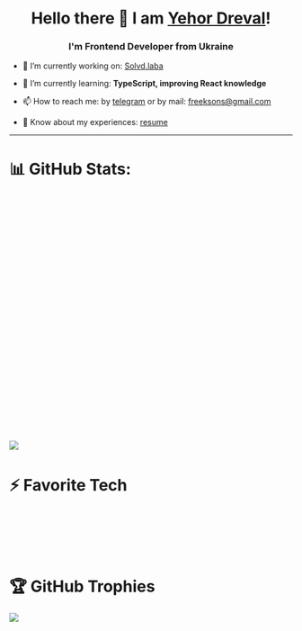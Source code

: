 <h1 align="center">
Hello there 👋 I am <a href="https://www.linkedin.com/in/yehor-dreval-1634b4207/">Yehor Dreval</a>!

<h3 align="center">I'm Frontend Developer from Ukraine</h3>

- 🔭 I’m currently working on: [Solvd.laba](https://github.com/Freekson/solvd.laba)

- 🌱 I’m currently learning: **TypeScript, improving React knowledge**

- 📫 How to reach me: by [telegram](https://t.me/freekson) or by mail: freeksons@gmail.com

- 📄 Know about my experiences: [resume](https://drive.google.com/file/d/1F-l3EB4PsbEsm9wuEmaZeeuySjFxRFie/view?usp=sharing)

---

# 📊 GitHub Stats:

<div style= "display: flex; justify-content:center; width: 100vh;">
  <img src="https://raw.githubusercontent.com/Freekson/github-stats/master/generated/languages.svg#gh-dark-mode-only" alt="stats" />
  <img src="https://raw.githubusercontent.com/Freekson/github-stats/master/generated/overview.svg#gh-dark-mode-only" alt="stats"  />
</div>

<br>

<div style="display: flex; width: 100vh; flex-direction: column; align-items: center;">
    <div style="width: 100%;">
        <img style="width: 100%" src="https://github-readme-stats.vercel.app/api/wakatime?username=Freekson&theme=react&layout=compact&hide_progress=true" />
    </div>
    
</div>

# ⚡ Favorite Tech

<table style="display: flex; justify-content:center; width: 100vh;">
  <tr>
    <td align="center" width="96">
      <a href="#macropower-tech">
        <img src="https://raw.githubusercontent.com/devicons/devicon/master/icons/typescript/typescript-original.svg" alt="typescript" width="40" height="40"/>
      </a>
      <br>TypeScript
    </td>
     <td align="center" width="96">
      <a href="#macropower-tech">
       <img src="https://raw.githubusercontent.com/devicons/devicon/master/icons/javascript/javascript-original.svg" alt="javascript" width="40" height="40"/>
      </a>
      <br>JavaScript
    </td>
    <td align="center" width="96"> 
     <a href="#macropower-tech">
        <img src="https://raw.githubusercontent.com/devicons/devicon/master/icons/react/react-original.svg" alt="react" width="40" height="40"/>
      </a>
      <br>React
    </td>
    <td align="center"  width="96">
      <a href="#macropower-tech">
        <img src="https://raw.githubusercontent.com/devicons/devicon/master/icons/mongodb/mongodb-original-wordmark.svg" alt="mongodb" width="40" height="40"/>
      </a>
      <br>MongoDB
    </td>
    <td align="center" width="96">
      <a href="#macropower-tech" >
       <img src="https://raw.githubusercontent.com/devicons/devicon/master/icons/express/express-original-wordmark.svg" alt="express" width="40" height="40"/>
      </a>
      <br>Express
    </td>
    <td align="center" width="96">
      <a href="#macropower-tech" >
      <img src="https://www.vectorlogo.zone/logos/figma/figma-icon.svg" alt="figma" width="40" height="40"/>
      </a>
      <br>Figma
    </td>
    <td align="center" width="96">
      <a href="#macropower-tech" >
     <img src="https://www.vectorlogo.zone/logos/getpostman/getpostman-icon.svg" alt="postman" width="40" height="40"/>
      </a>
      <br>Postman
    </td>
    <td align="center" width="96">
      <a href="#macropower-tech" >
     <img src="https://www.vectorlogo.zone/logos/git-scm/git-scm-icon.svg" alt="git" width="40" height="40"/>
      </a>
      <br>Git
    </td>
  </tr>
</table>

# 🏆 GitHub Trophies

![](https://github-profile-trophy.vercel.app/?username=Freekson&theme=radical&no-frame=true&no-bg=true&margin-w=4)
